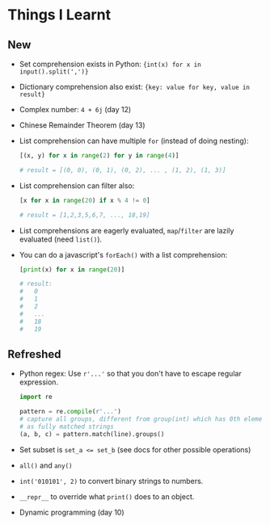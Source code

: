 # Things I Learnt

## New

- Set comprehension exists in Python: `{int(x) for x in input().split(',')}`
- Dictionary comprehension also exist: `{key: value for key, value in result}`
- Complex number: `4 + 6j` (day 12)
- Chinese Remainder Theorem (day 13)
- List comprehension can have multiple `for` (instead of doing nesting):

  ```python
  [(x, y) for x in range(2) for y in range(4)]

  # result = [(0, 0), (0, 1), (0, 2), ... , (1, 2), (1, 3)]
  ```

- List comprehension can filter also:

  ```python
  [x for x in range(20) if x % 4 != 0]

  # result = [1,2,3,5,6,7, ..., 18,19]
  ```

- List comprehensions are eagerly evaluated, `map`/`filter` are lazily
  evaluated (need `list()`).

- You can do a javascript's `forEach()` with a list comprehension:

  ```python
  [print(x) for x in range(20)]

  # result:
  #   0
  #   1
  #   2
  #   ...
  #   18
  #   19
  ```

## Refreshed

- Python regex: Use `r'...'` so that you don't have to escape regular
  expression.

  ```python
  import re

  pattern = re.compile(r'...')
  # capture all groups, different from group(int) which has 0th element
  # as fully matched strings
  (a, b, c) = pattern.match(line).groups()
  ```

- Set subset is `set_a <= set_b` (see docs for other possible operations)
- `all()` and `any()`
- `int('010101', 2)` to convert binary strings to numbers.
- `__repr__` to override what `print()` does to an object.
- Dynamic programming (day 10)
